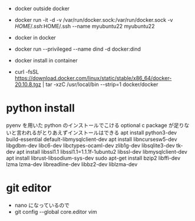 - docker outside docker
- docker run -it -d -v /var/run/docker.sock:/var/run/docker.sock -v $HOME/.ssh:$HOME/.ssh --name myubuntu22 myubuntu22
  <!-- restartはダメ -->
  <!-- - docker restart -v /var/run/docker.sock:/var/run/docker/sock -v ~/.ssh:~/.ssh myubuntu22 -->

- docker in docker
- docker run --privileged --name dind -d docker:dind

- docker install in container
- curl -fsSL https://download.docker.com/linux/static/stable/x86_64/docker-20.10.8.tgz | tar -xzC /usr/local/bin --strip=1 docker/docker

# python install

pyenv を用いた python のインストールでこける
optional c package が足りないと言われるがとりあえずインストールはできる
apt install python3-dev build-essential default-libmysqlclient-dev
apt install libncursesw5-dev libgdbm-dev libc6-dev libctypes-ocaml-dev zlib1g-dev libsqlite3-dev tk-dev
apt install libssl1.1 libssl1.1=1.1.1f-1ubuntu2 libssl-dev libmysqlclient-dev
apt install librust-libsodium-sys-dev
sudo apt-get install bzip2 libffi-dev lzma lzma-dev libreadline-dev libbz2-dev liblzma-dev

# git editor

- nano になっているので
- git config --global core.editor vim
